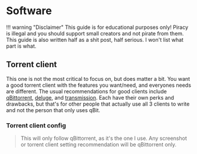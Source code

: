# Software

!!! warning "Disclaimer"
    This guide is for educational purposes only! Piracy is illegal and you should support small creators and not pirate from them. This guide is also written half as a shit post, half serious. I won't list what part is what.

## Torrent client

This one is not the most critical to focus on, but does matter a bit. You want a good torrent client with the features you want/need, and everyones needs are different. The usual recommendations for good clients include [qBittorrent](qbittorrent.org), [deluge](https://deluge-torrent.org/), and [transmission](https://transmissionbt.com/). Each have their own perks and drawbacks, but that's for other people that actually use all 3 clients to write and not the person that only uses qBit.

### Torrent client config
> This will only follow qBittorrent, as it's the one I use. Any screenshot or torrent client setting recommendation will be qBittorrent only. 
